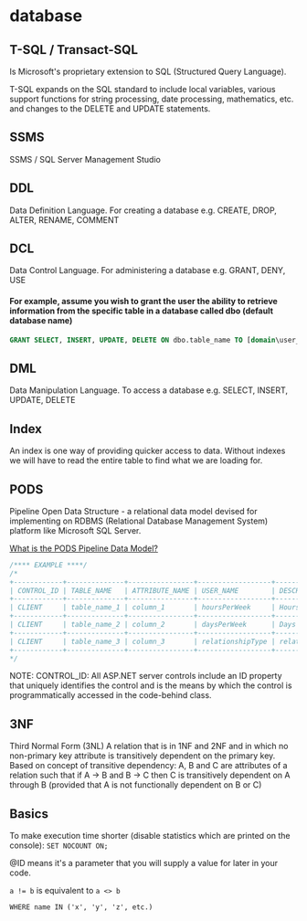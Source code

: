 # database

## T-SQL / Transact-SQL

Is Microsoft's proprietary extension to SQL (Structured Query Language).

T-SQL expands on the SQL standard to include local variables, various support functions for string processing, date processing, mathematics, etc. and changes to the DELETE and UPDATE statements.

## SSMS

SSMS / SQL Server Management Studio

## DDL

Data Definition Language. For creating a database e.g. CREATE, DROP, ALTER, RENAME, COMMENT

## DCL

Data Control Language. For administering a database e.g. GRANT, DENY, USE 

#### For example, assume you wish to grant the user the ability to retrieve information from the specific table in a database called dbo (default database name)
```sql
GRANT SELECT, INSERT, UPDATE, DELETE ON dbo.table_name TO [domain\user_name];
```

## DML

Data Manipulation Language. To access a database e.g. SELECT, INSERT, UPDATE, DELETE

## Index

An index is one way of providing quicker access to data. Without indexes we will have to read the entire table to find what we are loading for.

## PODS

Pipeline Open Data Structure - a relational data model devised for implementing on RDBMS (Relational Database Management System) platform like Microsoft SQL Server. 

[What is the PODS Pipeline Data Model?](http://www.pods.org/pods-model/what-is-the-pods-pipeline-data-model/)

```sql
/**** EXAMPLE ****/
/*
+------------+--------------+----------------+------------------+------------------+--------------+----------+-----------+-------------+---------------+------------+--------------------+
| CONTROL_ID | TABLE_NAME   | ATTRIBUTE_NAME | USER_NAME        | DESCRIPTION      | ELEMENT_TYPE | CONSTANT | DATA_TYPE | DATA_FORMAT | DATA_GROUP_ID | RELATED_ID | EXTERNAL_REFERENCE |
+------------+--------------+----------------+------------------+------------------+--------------+----------+-----------+-------------+---------------+------------+--------------------+
| CLIENT     | table_name_1 | column_1       | hoursPerWeek     | Hours Per Week   | NULL         | NULL     | D         | DATE        | NULL          | param1     | NULL               |
+------------+--------------+----------------+------------------+------------------+--------------+----------+-----------+-------------+---------------+------------+--------------------+
| CLIENT     | table_name_2 | column_2       | daysPerWeek      | Days Per Week    | NULL         | NULL     | N         | NUMBER      | NULL          | param2     | NULL               |
+------------+--------------+----------------+------------------+------------------+--------------+----------+-----------+-------------+---------------+------------+--------------------+
| CLIENT     | table_name_3 | column_3       | relationshipType | relatioship type | NULL         | NULL     | S         | STRING      | NULL          | param3     | NULL               |
+------------+--------------+----------------+------------------+------------------+--------------+----------+-----------+-------------+---------------+------------+--------------------+
*/
```

NOTE:
CONTROL_ID: All ASP.NET server controls include an ID property that uniquely identifies the control and is the means by which the control is programmatically accessed in the code-behind class.

## 3NF

Third Normal Form (3NL)
A relation that is in 1NF and 2NF and in which no non-primary key attribute is transitively dependent on the primary key.
Based on concept of transitive dependency: A, B and C are attributes of a relation such that if A -> B and B -> C then C is transitively dependent on A through B (provided that A is not functionally dependent on B or C)


## Basics

To make execution time shorter (disable statistics which are printed on the console):
`SET NOCOUNT ON;`

@ID means it's a parameter that you will supply a value for later in your code.

`a != b`
is equivalent to
`a <> b`

`WHERE name IN ('x', 'y', 'z', etc.)`
